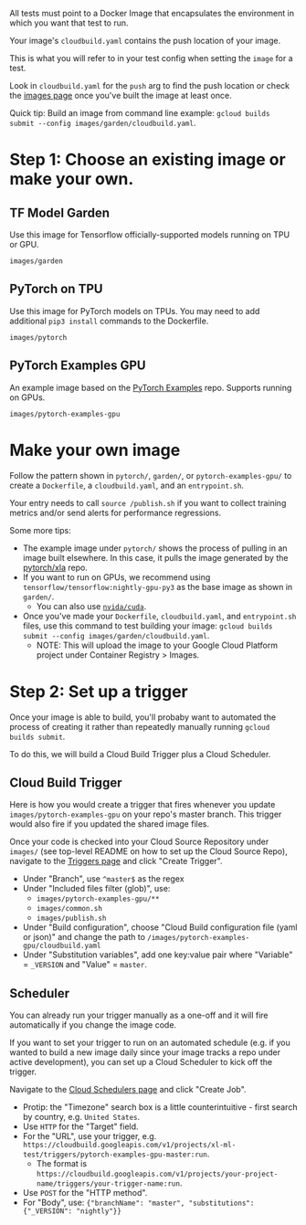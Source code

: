 All tests must point to a Docker Image that encapsulates the environment in which you want that test to run.

Your image's `cloudbuild.yaml` contains the push location of your image.

This is what you will refer to in your test config when setting the `image` for a test.

Look in `cloudbuild.yaml` for the `push` arg to find the push location or check the [images page](https://console.cloud.google.com/gcr/images/xl-ml-test) once you've built the image at least once.

Quick tip:
Build an image from command line example: `gcloud builds submit --config images/garden/cloudbuild.yaml`.


# Step 1: Choose an existing image or make your own.


## TF Model Garden

Use this image for Tensorflow officially-supported models running on TPU or GPU.

`images/garden`


## PyTorch on TPU

Use this image for PyTorch models on TPUs. You may need to add additional `pip3 install` commands to the Dockerfile.

`images/pytorch`


## PyTorch Examples GPU

An example image based on the [PyTorch Examples](https://github.com/pytorch/examples) repo. Supports running on GPUs.

`images/pytorch-examples-gpu`


# Make your own image

Follow the pattern shown in `pytorch/`, `garden/`, or `pytorch-examples-gpu/` to create a `Dockerfile`, a `cloudbuild.yaml`, and an `entrypoint.sh`.

Your entry needs to call `source /publish.sh` if you want to collect training metrics and/or send alerts for performance regressions.

Some more tips:

* The example image under `pytorch/` shows the process of pulling in an image built elsewhere. In this case, it pulls the image generated by the [pytorch/xla](https://github.com/pytorch/xla/tree/master/docker) repo.
* If you want to run on GPUs, we recommend using `tensorflow/tensorflow:nightly-gpu-py3` as the base image as shown in `garden/`.
    * You can also use [`nvida/cuda`](https://hub.docker.com/r/nvidia/cuda/).
* Once you've made your `Dockerfile`, `cloudbuild.yaml`, and `entrypoint.sh` files, use this command to test building your image: `gcloud builds submit --config images/garden/cloudbuild.yaml`.
    * NOTE: This will upload the image to your Google Cloud Platform project under Container Registry > Images.


# Step 2: Set up a trigger

Once your image is able to build, you'll probaby want to automated the process of creating it rather than repeatedly manually running `gcloud builds submit`.

To do this, we will build a Cloud Build Trigger plus a Cloud Scheduler.

## Cloud Build Trigger

Here is how you would create a trigger that fires whenever you update `images/pytorch-examples-gpu` on your repo's master branch. This trigger would also fire if you updated the shared image files.

Once your code is checked into your Cloud Source Repository under `images/` (see top-level README on how to set up the Cloud Source Repo), navigate to the [Triggers page](https://console.cloud.google.com/cloud-build/triggers) and click "Create Trigger".

* Under "Branch", use `^master$` as the regex
* Under "Included files filter (glob)", use:
    * `images/pytorch-examples-gpu/**`
    * `images/common.sh`
    * `images/publish.sh`
* Under "Build configuration", choose "Cloud Build configuration file (yaml or json)" and change the path to `/images/pytorch-examples-gpu/cloudbuild.yaml`
* Under "Substitution variables", add one key:value pair where "Variable" = `_VERSION` and "Value" = `master`.

## Scheduler

You can already run your trigger manually as a one-off and it will fire automatically if you change the image code.

If you want to set your trigger to run on an automated schedule (e.g. if you wanted to build a new image daily since your image tracks a repo under active development), you can set up a Cloud Scheduler to kick off the trigger.

Navigate to the [Cloud Schedulers page](https://console.cloud.google.com/cloudscheduler) and click "Create Job".

* Protip: the "Timezone" search box is a little counterintuitive - first search by country, e.g. `United States`.
* Use `HTTP` for the "Target" field.
* For the "URL", use your trigger, e.g. `https://cloudbuild.googleapis.com/v1/projects/xl-ml-test/triggers/pytorch-examples-gpu-master:run`.
    * The format is `https://cloudbuild.googleapis.com/v1/projects/your-project-name/triggers/your-trigger-name:run`.
* Use `POST` for the "HTTP method".
* For "Body", use: `{"branchName": "master", "substitutions": {"_VERSION": "nightly"}}`

